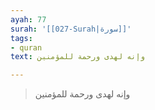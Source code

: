 ```yaml
---
ayah: 77
surah: '[[027-Surah|سورة]]'
tags:
- quran
text: وإنه لهدى ورحمة للمؤمنين

---
```

> وإنه لهدى ورحمة للمؤمنين
